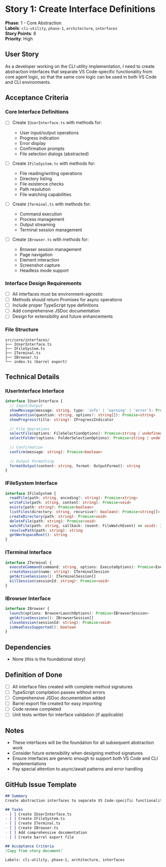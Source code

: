# Story 1: Create Interface Definitions

**Phase**: 1 - Core Abstraction  
**Labels**: `cli-utility`, `phase-1`, `architecture`, `interfaces`  
**Story Points**: 8  
**Priority**: High  

## User Story
As a developer working on the CLI utility implementation, I need to create abstraction interfaces that separate VS Code-specific functionality from core agent logic, so that the same core logic can be used in both VS Code and CLI environments.

## Acceptance Criteria

### Core Interface Definitions
- [ ] Create `IUserInterface.ts` with methods for:
  - User input/output operations
  - Progress indication
  - Error display
  - Confirmation prompts
  - File selection dialogs (abstracted)

- [ ] Create `IFileSystem.ts` with methods for:
  - File reading/writing operations
  - Directory listing
  - File existence checks
  - Path resolution
  - File watching capabilities

- [ ] Create `ITerminal.ts` with methods for:
  - Command execution
  - Process management
  - Output streaming
  - Terminal session management

- [ ] Create `IBrowser.ts` with methods for:
  - Browser session management
  - Page navigation
  - Element interaction
  - Screenshot capture
  - Headless mode support

### Interface Design Requirements
- [ ] All interfaces must be environment-agnostic
- [ ] Methods should return Promises for async operations
- [ ] Include proper TypeScript type definitions
- [ ] Add comprehensive JSDoc documentation
- [ ] Design for extensibility and future enhancements

### File Structure
```
src/core/interfaces/
├── IUserInterface.ts
├── IFileSystem.ts
├── ITerminal.ts
├── IBrowser.ts
└── index.ts (barrel export)
```

## Technical Details

### IUserInterface Interface
```typescript
interface IUserInterface {
  // Input/Output
  showMessage(message: string, type: 'info' | 'warning' | 'error'): Promise<void>
  askQuestion(question: string, options?: string[]): Promise<string>
  showProgress(title: string): IProgressIndicator
  
  // File Operations
  selectFile(options: FileSelectionOptions): Promise<string | undefined>
  selectFolder(options: FolderSelectionOptions): Promise<string | undefined>
  
  // Confirmation
  confirm(message: string): Promise<boolean>
  
  // Output Formatting
  formatOutput(content: string, format: OutputFormat): string
}
```

### IFileSystem Interface
```typescript
interface IFileSystem {
  readFile(path: string, encoding?: string): Promise<string>
  writeFile(path: string, content: string): Promise<void>
  exists(path: string): Promise<boolean>
  listFiles(directory: string, recursive?: boolean): Promise<string[]>
  createDirectory(path: string): Promise<void>
  deleteFile(path: string): Promise<void>
  watchFile(path: string, callback: (event: FileWatchEvent) => void): IFileWatcher
  resolvePath(path: string): string
  getWorkspaceRoot(): string
}
```

### ITerminal Interface
```typescript
interface ITerminal {
  executeCommand(command: string, options: ExecuteOptions): Promise<ExecuteResult>
  createSession(name: string): ITerminalSession
  getActiveSessions(): ITerminalSession[]
  killSession(sessionId: string): Promise<void>
}
```

### IBrowser Interface
```typescript
interface IBrowser {
  launch(options: BrowserLaunchOptions): Promise<IBrowserSession>
  getActiveSessions(): IBrowserSession[]
  closeSession(sessionId: string): Promise<void>
  isHeadlessSupported(): boolean
}
```

## Dependencies
- None (this is the foundational story)

## Definition of Done
- [ ] All interface files created with complete method signatures
- [ ] TypeScript compilation passes without errors
- [ ] Comprehensive JSDoc documentation added
- [ ] Barrel export file created for easy importing
- [ ] Code review completed
- [ ] Unit tests written for interface validation (if applicable)

## Notes
- These interfaces will be the foundation for all subsequent abstraction work
- Consider future extensibility when designing method signatures
- Ensure interfaces are generic enough to support both VS Code and CLI implementations
- Pay special attention to async/await patterns and error handling

## GitHub Issue Template
```markdown
## Summary
Create abstraction interfaces to separate VS Code-specific functionality from core agent logic.

## Tasks
- [ ] Create IUserInterface.ts
- [ ] Create IFileSystem.ts  
- [ ] Create ITerminal.ts
- [ ] Create IBrowser.ts
- [ ] Add comprehensive documentation
- [ ] Create barrel export file

## Acceptance Criteria
[Copy from story document]

Labels: cli-utility, phase-1, architecture, interfaces